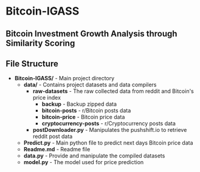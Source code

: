 # Bitcoin-IGASS
## Bitcoin Investment Growth Analysis through Similarity Scoring

## File Structure
* **Bitcoin-IGASS/** - Main project directory
  * **data/** - Contains project datasets and data compilers
    * **raw-datasets** - The raw collected data from reddit and Bitcoin's price index
      * **backup** - Backup zipped data
      * **bitcoin-posts** - r/Bitcoin posts data
      * **bitcoin-price** - Bitcoin price data
      * **cryptocurrency-posts** - r/Cryptocurrency posts data
    * **postDownloader.py** - Manipulates the pushshift.io to retrieve reddit post data
  * **Predict.py** - Main python file to predict next days Bitcoin price data
  * **Readme.md** - Readme file
  * **data.py** - Provide and manipulate the compiled datasets
  * **model.py** - The model used for price prediction
